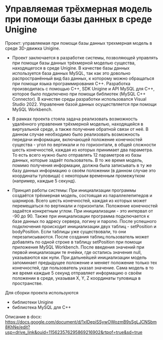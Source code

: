# Управляемая трёхмерная модель при помощи базы данных в среде Unigine

Проект: управляемая при помощи базы данных трехмерная модель в среде 3D-движка Unigine.

- Проект заключается в разработке системы, позволяющей управлять при помощи базы данных трёхмерной моделью существа, находящегося в среде Unigine. В качестве базы данных используется база данных MySQL, так как это довольно распространённый вид баз данных, к которому можно обращаться при помощи языка программирования C++. Разработка производилась с помощью C++, SDK Unigine и API MySQL для C++, которое было подключено при помощи библиотек (MySQL C++ Connector). В качестве среды разработки использовался Visual Studio 2022. Управление базой данных осуществляется при помощи MySQL Workbench.   


- В рамках проекта стояла задача реализовать возможность удалённого управления трёхмерной моделью, находящейся в виртуальной среде, а также получение обратной связи  от неё. В данном случае необходимо было реализовать возможность передачи информации, включающей положение конечностей существа - угол по вертикали и по горизонтали, в общей сложности шесть конечностей, каждая из которых принимает два параметра. То есть всего нужно было отправлять 12 параметров из базы данных, которые задаёт пользователь. В то же время модель, помимо получения информации, должна была записывать в ту же базу данных информацию о своём положении (в данном случае это координаты туловища) с некоторым временным промежутком (например, каждые 5 секунд).  

- Принцип работы системы:
При инициализации программы создаётся трёхмерная модель, состоящая из параллелепипедов и шарниров. Всего шесть конечностей, каждая из которых может перемещаться по вертикали и горизонтали. Положение конечностей задаётся конкретным углом. При инициализации - это интервал от -90 до 90. Также при инициализации программа подключается к базе данных по адресу сервера, логину и паролю. После успешного подключения происходит инициализации двух таблиц - setPosition и bodyPosition. Если таблицы уже существовали, то они перезаписываются. После создания таблиц пользователь может добавлять по одной строке в таблицу setPosition при помощи приложения MySQL Workbench. После введения значений при первой инициализации те ячейки, где остались значения null, указываются как нули. При дальнейшей инициализации модель запоминает предыдущее положение и меняет положение только тех конечностей, где пользователь указал значение. Сама модель в то же время каждые 5 секунд отправляет информацию о своём положении в среде, указывая X, Y, Z координаты туловища в пространстве.

Для сборки проекта используются
- библиотеки Unigine
- библиотека MySQL для C++ 



Описание в docx: https://docs.google.com/document/d/1xIDepiSSywOWozmB9sSgLJCNSbm8KhNe/edit?usp=drive_link&ouid=115623576295869216902&rtpof=true&sd=true
